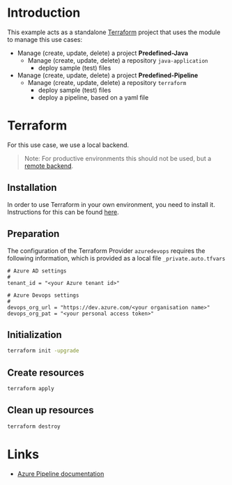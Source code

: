 # Introduction

This example acts as a standalone [Terraform](https://www.terraform.io) project that uses the module to manage this use
cases:

- Manage (create, update, delete) a project **Predefined-Java**
  - Manage (create, update, delete) a repository `java-application`
    - deploy sample (test) files
- Manage (create, update, delete) a project **Predefined-Pipeline**
  - Manage (create, update, delete) a repository `terraform`
    - deploy sample (test) files
    - deploy a pipeline, based on a yaml file

# Terraform

For this use case, we use a local backend.

> Note: For productive environments this should not be used, but
> a [remote backend](https://developer.hashicorp.com/terraform/language/settings/backends/configuration).

## Installation

In order to use Terraform in your own environment, you need to install it.
Instructions for this can be found [here](https://developer.hashicorp.com/terraform/downloads).

## Preparation

The configuration of the Terraform Provider `azuredevops` requires the following information,
which is provided as a local file `_private.auto.tfvars`

```hcl
# Azure AD settings
#
tenant_id = "<your Azure tenant id>"

# Azure Devops settings
#
devops_org_url = "https://dev.azure.com/<your organisation name>"
devops_org_pat = "<your personal access token>"
```

## Initialization

```bash
terraform init -upgrade
```

## Create resources

```bash
terraform apply
```

## Clean up resources

```bash
terraform destroy
```

# Links

- [Azure Pipeline documentation](https://learn.microsoft.com/en-us/azure/devops/pipelines/?view=azure-devops)
